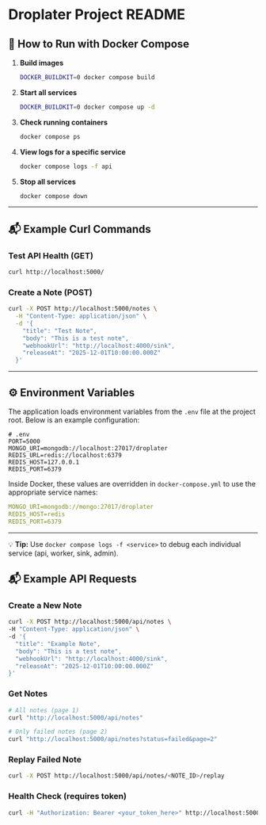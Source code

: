 # Droplater Project README

## 🚀 How to Run with Docker Compose

1. **Build images**

   ```bash
   DOCKER_BUILDKIT=0 docker compose build
   ```
2. **Start all services**

   ```bash
   DOCKER_BUILDKIT=0 docker compose up -d
   ```
3. **Check running containers**

   ```bash
   docker compose ps
   ```
4. **View logs for a specific service**

   ```bash
   docker compose logs -f api
   ```
5. **Stop all services**

   ```bash
   docker compose down
   ```

---

## 📬 Example Curl Commands

### Test API Health (GET)

```bash
curl http://localhost:5000/
```

### Create a Note (POST)

```bash
curl -X POST http://localhost:5000/notes \
  -H "Content-Type: application/json" \
  -d '{
    "title": "Test Note",
    "body": "This is a test note",
    "webhookUrl": "http://localhost:4000/sink",
    "releaseAt": "2025-12-01T10:00:00.000Z"
  }'
```

---

## ⚙️ Environment Variables

The application loads environment variables from the `.env` file at the project root.
Below is an example configuration:

```env
# .env
PORT=5000
MONGO_URI=mongodb://localhost:27017/droplater
REDIS_URL=redis://localhost:6379
REDIS_HOST=127.0.0.1
REDIS_PORT=6379
```

Inside Docker, these values are overridden in `docker-compose.yml` to use the appropriate service names:

```yaml
MONGO_URI=mongodb://mongo:27017/droplater
REDIS_HOST=redis
REDIS_PORT=6379
```

---

💡 **Tip:** Use `docker compose logs -f <service>` to debug each individual service (api, worker, sink, admin).

## 📬 Example API Requests

### Create a New Note

```bash
curl -X POST http://localhost:5000/api/notes \
-H "Content-Type: application/json" \
-d '{
  "title": "Example Note",
  "body": "This is a test note",
  "webhookUrl": "http://localhost:4000/sink",
  "releaseAt": "2025-12-01T10:00:00.000Z"
}'
```

### Get Notes

```bash
# All notes (page 1)
curl "http://localhost:5000/api/notes"

# Only failed notes (page 2)
curl "http://localhost:5000/api/notes?status=failed&page=2"
```

### Replay Failed Note

```bash
curl -X POST http://localhost:5000/api/notes/<NOTE_ID>/replay
```

### Health Check (requires token)

```bash
curl -H "Authorization: Bearer <your_token_here>" http://localhost:5000/health
```
